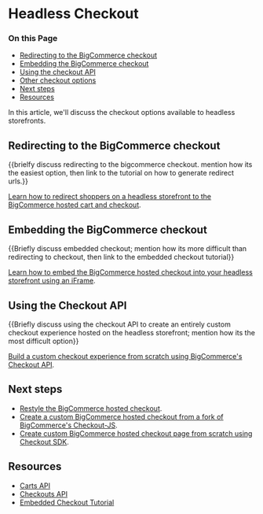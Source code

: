 # Headless Checkout

<div class="otp" id="no-index">

### On this Page

- [Redirecting to the BigCommerce checkout](#redirecting-to-the-bigcommerce-checkout)
- [Embedding the BigCommerce checkout](#embedding-the-bigcommerce-checkout)
- [Using the checkout API](#using-the-checkout-api)
- [Other checkout options](#other-checkout-options)
- [Next steps](#next-steps)
- [Resources](#resources)

</div>

In this article, we'll discuss the checkout options available to headless storefronts. 

## Redirecting to the BigCommerce checkout

{{brielfy discuss redirecting to the bigcommerce checkout. mention how its the easiest option, then link to the tutorial on how to generate redirect urls.}}

[Learn how to redirect shoppers on a headless storefront to the BigCommerce hosted cart and checkout](/api-docs/storefronts/tutorials/redirect-urls).

## Embedding the BigCommerce checkout

{{Briefly discuss embedded checkout; mention how its more difficult than redirecting to checkout, then link to the embedded checkout tutorial}}

[Learn how to embed the BigCommerce hosted checkout into your headless storefront using an iFrame](https://developer.bigcommerce.com/api-docs/storefronts/embedded-checkout/embedded-checkout-tutorial).

## Using the Checkout API

{{Briefly discuss using the checkout API to create an entirely custom checkout experience hosted on the headless storefront; mention how its the most difficult option}}

[Build a custom checkout experience from scratch using BigCommerce's Checkout API](https://developer.bigcommerce.com/api-reference/cart-checkout/server-server-checkout-api).


## Next steps

* [Restyle the BigCommerce hosted checkout](https://developer.bigcommerce.com/stencil-docs/customizing-checkout/optimized-one-page-checkout).
* [Create a custom BigCommerce hosted checkout from a fork of BigCommerce's Checkout-JS](https://github.com/bigcommerce/checkout-js).
* [Create custom BigCommerce hosted checkout page from scratch using Checkout SDK](https://developer.bigcommerce.com/stencil-docs/customizing-checkout/checkout-sdk-quickstart).

## Resources

* [Carts API](https://developer.bigcommerce.com/api-reference/store-management/carts)
* [Checkouts API](https://developer.bigcommerce.com/api-reference/store-management/checkouts)
* [Embedded Checkout Tutorial](https://developer.bigcommerce.com/api-docs/storefronts/embedded-checkout/embedded-checkout-tutorial)
